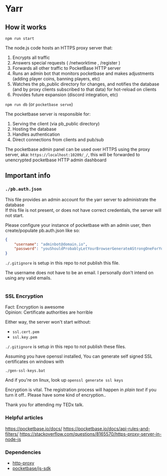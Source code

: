 
# Yarr



## How it works

`npm run start`

The node.js code hosts an HTTPS proxy server that:
1. Encrypts all traffic
2. Answers special requests ( /networktime , /register )
3. Forwards all other traffic to PocketBase HTTP server
4. Runs an admin bot that monitors pocketbase and makes adjustments (adding player coins, banning players, etc)
5. Watches the pb_public directory for changes, and notifies the database (and by proxy clients subscribed to that data) for hot-reload on clients
6. Provides future expansion (discord integration, etc)

`npm run db` (or `pocketbase serve`)

The pocketbase server is responsible for:
1. Serving the client (via pb_public directory)
2. Hosting the database
3. Handles authentication
4. Direct connections from clients and pub/sub

The pocketbase admin panel can be used over HTTPS using the proxy server, aka:
`https://localhost:10209/_/`, this will be forwarded to unencrypted pocketbase HTTP admin dashboard

## Important info
### `./pb.auth.json`
This file provides an admin account for the yarr server to administrate the database<br/>
If this file is not present, or does not have correct credentials, the server will not start.

Please configure your instance of pocketbase with an admin user, then create/populate pb.auth.json like so:
```json
{
    "username": "adminbot@domain.io",
    "password": "youShouldProbablyLetYourBrowserGenerateAStrongOneForYou"
}
```

`./.gitignore` is setup in this repo to not publish this file.

The username does not have to be an email. I personally don't intend on using any valid emails.
<br/><br/>

### SSL Encryption
Fact: Encryption is awesome<br/>
Opinion: Certificate authorities are horrible

Either way, the server won't start without:
- `ssl.cert.pem`
- `ssl.key.pem`

`./.gitignore` is setup in this repo to not publish these files.

Assuming you have openssl installed,
You can generate self signed SSL certificates on windows with

`./gen-ssl-keys.bat`

And if you're on linux, look up `openssl generate ssl keys`


Encryption is vital. The registration process will happen in *plain text* if you turn it off.. Please have some kind of encryption..

Thank you for attending my TEDx talk.

### Helpful articles
https://pocketbase.io/docs/
https://pocketbase.io/docs/api-rules-and-filters/
https://stackoverflow.com/questions/8165570/https-proxy-server-in-node-js

### Dependencies
- [http-proxy](https://www.npmjs.com/package/http-proxy)
- [pocketbase/js-sdk](https://www.npmjs.com/package/pocketbase)
